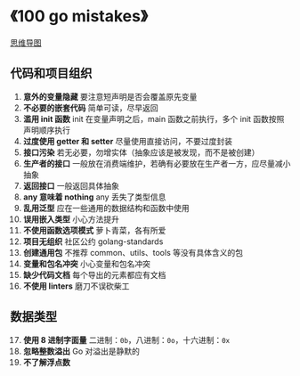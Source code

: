 # 《100 go mistakes》

[思维导图](/mind.html?path=/language/go/《100%20go%20mistakes》)

## 代码和项目组织

1. **意外的变量隐藏** 要注意短声明是否会覆盖原先变量
2. **不必要的嵌套代码** 简单可读，尽早返回
3. **滥用 init 函数** init 在变量声明之后，main 函数之前执行，多个 init 函数按照声明顺序执行
4. **过度使用 getter 和 setter** 尽量使用直接访问，不要过度封装
5. **接口污染** 若无必要，勿增实体（抽象应该是被发现，而不是被创建）
6. **生产者的接口** 一般放在消费端维护，若确有必要放在生产者一方，应尽量减小抽象
7. **返回接口** 一般返回具体抽象
8. **any 意味着 nothing** any 丢失了类型信息
9. **乱用泛型** 应在一些通用的数据结构和函数中使用
10. **误用嵌入类型** 小心方法提升
11. **不使用函数选项模式** 萝卜青菜，各有所爱
12. **项目无组织** 社区公约 golang-standards
13. **创建通用包** 不推荐 common、utils、tools 等没有具体含义的包
14. **变量和包名冲突** 小心变量和包名冲突
15. **缺少代码文档** 每个导出的元素都应有文档
16. **不使用 linters** 磨刀不误砍柴工

## 数据类型

17. **使用 8 进制字面量** 二进制：`0b`，八进制：`0o`，十六进制：`0x`
18. **忽略整数溢出** Go 对溢出是静默的
19. **不了解浮点数** 